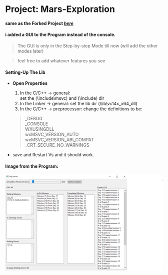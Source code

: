 # Project: Mars-Exploration
#### same as the Forked Project [*here*](https://github.com/AhmedAlaa2024/Mars-Exploration)


#### i added a GUI to the Program instead of the console.
> The GUI is only in the Step-by-step Mode till now (will add the other modes later)

> feel free to add whatever features you see

#### Setting-Up The Lib
* **Open Properties**
  1. In the C/C++ -> general:  
	set the (\include\msvc) and (\include) dir
  2. In the Linker -> general:
    set the lib dir (\lib\vc14x_x64_dll)
  3. In the C/C++ -> preprocessor: change the definitions to be:  
	>	_DEBUG  
	>	_CONSOLE  
	>	WXUSINGDLL  
	>	wxMSVC_VERSION_AUTO  
	>	wxMSVC_VERSION_ABI_COMPAT  
	>	_CRT_SECURE_NO_WARNINGS


* save and Restart Vs and it should work.


#### Image from the Program:

![Image](assests/im1.png "while simulation")